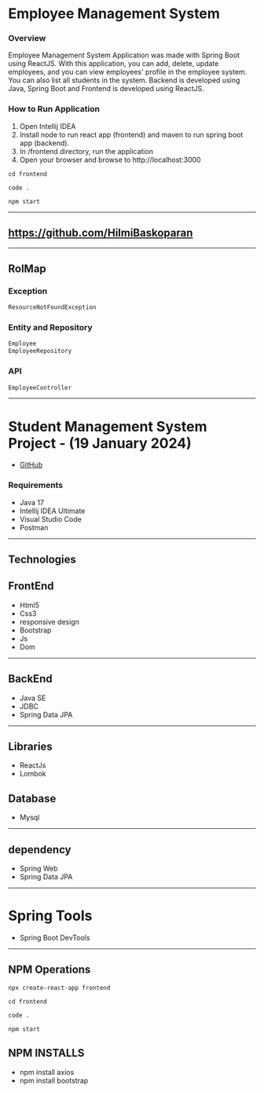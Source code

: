 # Employee Management System

### Overview
Employee Management System Application was made with Spring Boot using ReactJS. 
With this application, you can add, delete, update employees, and you can view employees' profile in the employee system. You can also list all students in the system.
Backend is developed using Java, Spring Boot and Frontend is developed using ReactJS.

### How to Run Application

1. Open Intellij IDEA
2. Install node to run react app (frontend) and maven to run spring boot app (backend).
3. In /frontend directory, run the application
4. Open your browser and browse to http://localhost:3000


`cd frontend`

`code .`

`npm start`



---
https://github.com/HilmiBaskoparan
---


---
## RolMap

### Exception
```sh
ResourceNotFoundException
```

### Entity and Repository
```sh
Employee
EmployeeRepository
```

### API
```sh
EmployeeController
```


---
#  Student Management System Project - (19 January 2024)
* [GitHub](https://github.com/HilmiBaskoparan/EmployeeManagementSystem)

### Requirements
- Java 17
- Intellij IDEA Ultimate
- Visual Studio Code
- Postman

---

## Technologies
## FrontEnd
- Html5
- Css3
- responsive design
- Bootstrap
- Js
- Dom

---

## BackEnd
* Java SE
* JDBC
* Spring Data JPA

---

## Libraries
- ReactJs
- Lombok

## Database
- Mysql

---
## dependency
- Spring Web
- Spring Data JPA

---
# Spring Tools
- Spring Boot DevTools

---

## NPM Operations
`npx create-react-app frontend`

`cd frontend`

`code .`

`npm start`

## NPM INSTALLS
- npm install axios
- npm install bootstrap